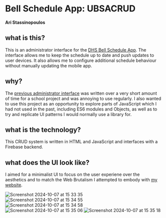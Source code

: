 # Bell Schedule App: UBSACRUD
**Ari Stassinopoulos**

## what is this?
This is an administrator interface for the [DHS Bell Schedule App]([url](https://github.com/stassinopoulosari/dhsbellschedule-ios)).
The interface allows me to keep the schedule up to date and push updates to user devices. It also allows me to configure additional schedule behaviour without
manually updating the mobile app.

## why?
The [previous administrator interface](https://https://github.com/stassinopoulosari/UBSA-admin) was written over a very short amount of time for a school project
and was annoying to use regularly. I also wanted to use this project as an opportunity to explore parts of JavaScript which I had not used
in the past, including ES6 modules and Objects, as well as to try and replicate UI patterns I would normally use a library for.

## what is the technology?

This CRUD system is written in HTML and JavaScript and interfaces with a Firebase backend.

## what does the UI look like?

I aimed for a minimalist UI to focus on the user experiene over the aesthetics and to match the Web Brutalism I attempted to embody with [my website](https://ari-s.com).

![Screenshot 2024-10-07 at 15 33 35](https://github.com/user-attachments/assets/0d8285ab-9f2e-480f-8e6c-4a374aca9533)
![Screenshot 2024-10-07 at 15 34 55](https://github.com/user-attachments/assets/098bb37e-62a0-46d3-be6c-c8639752844c)
![Screenshot 2024-10-07 at 15 34 58](https://github.com/user-attachments/assets/babb16fe-7a52-4e97-a303-0e100d45bfe7)
![Screenshot 2024-10-07 at 15 35 06](https://github.com/user-attachments/assets/8e8c3517-51bf-4d4b-aa85-0939dd7c482e)
![Screenshot 2024-10-07 at 15 35 18](https://github.com/user-attachments/assets/d0e03fbb-6419-49ba-afa1-3e1ba093619d)
